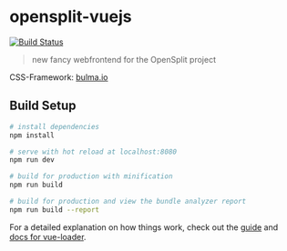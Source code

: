 # opensplit-vuejs
[![Build Status](https://travis-ci.org/OpenSplit/vuejs-frontend.svg?branch=master)](https://travis-ci.org/OpenSplit/vuejs-frontend)

> new fancy webfrontend for the OpenSplit project

CSS-Framework: [bulma.io](https://bulma.io/)

## Build Setup

``` bash
# install dependencies
npm install

# serve with hot reload at localhost:8080
npm run dev

# build for production with minification
npm run build

# build for production and view the bundle analyzer report
npm run build --report
```

For a detailed explanation on how things work, check out the [guide](http://vuejs-templates.github.io/webpack/) and [docs for vue-loader](http://vuejs.github.io/vue-loader).

